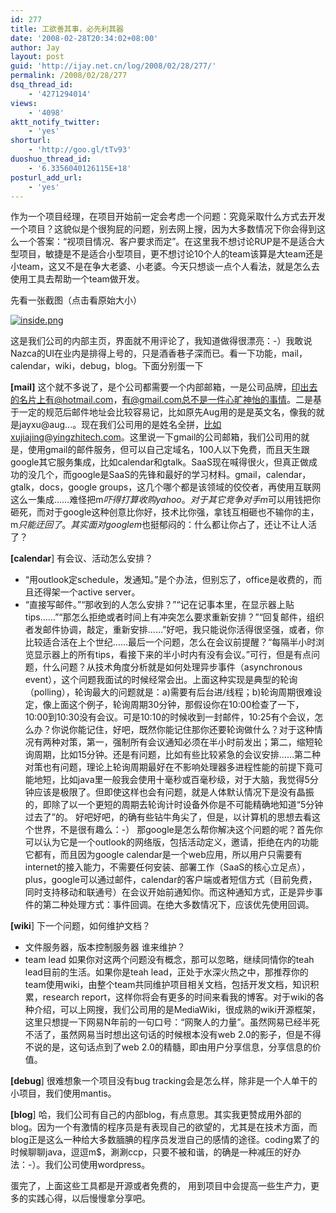 ```yaml
---
id: 277
title: 工欲善其事，必先利其器
date: '2008-02-28T20:34:02+08:00'
author: Jay
layout: post
guid: 'http://ijay.net.cn/log/2008/02/28/277/'
permalink: /2008/02/28/277
dsq_thread_id:
    - '4271294014'
views:
    - '4098'
aktt_notify_twitter:
    - 'yes'
shorturl:
    - 'http://goo.gl/tTv93'
duoshuo_thread_id:
    - '6.3356040126115E+18'
posturl_add_url:
    - 'yes'
---
```


作为一个项目经理，在项目开始前一定会考虑一个问题：究竟采取什么方式去开发一个项目？这貌似是个很狗屁的问题，别去网上搜，因为大多数情况下你会得到这么一个答案：“视项目情况、客户要求而定”。在这里我不想讨论RUP是不是适合大型项目，敏捷是不是适合小型项目，更不想讨论10个人的team该算是大team还是小team，这又不是在争大老婆、小老婆。今天只想谈一点个人看法，就是怎么去使用工具去帮助一个team做开发。

先看一张截图（点击看原始大小）

<a title="inside.png" href="http://www.jayxu.com/log/wp-content/uploads/2008/02/inside.png"><img src="http://www.jayxu.com/log/wp-content/uploads/2008/02/inside.png" alt="inside.png" /></a>

这是我们公司的内部主页，界面就不用评论了，我知道做得很漂亮：-）我敢说Nazca的UI在业内是排得上号的，只是酒香巷子深而已。看一下功能，mail，calendar，wiki，debug，blog。下面分别蛋一下

<strong>[mail]</strong>
这个就不多说了，是个公司都需要一个内部邮箱，一是公司品牌，印出去的名片上有@hotmail.com，有@gmail.com总不是一件心旷神怡的事情。二是基于一定的规范后邮件地址会比较容易记，比如原先Aug用的是是英文名，像我的就是jayxu@aug...。现在我们公司用的是姓名全拼，比如xujiajing@yingzhitech.com。这里说一下gmail的公司邮箱，我们公司用的就是，使用gmail的邮件服务，但可以自己定域名，100人以下免费，而且天生跟google其它服务集成，比如calendar和gtalk。SaaS现在喊得很火，但真正做成功的没几个，而google是SaaS的先锋和最好的学习材料。gmail，calendar，gtalk，docs，google groups，这几个哪个都是该领域的佼佼者，再使用互联网这么一集成……难怪把m$吓得打算收购yahoo。对于其它竞争对手m$可以用钱把你砸死，而对于google这种创意比你好，技术比你强，拿钱互相砸也不输你的主，m$只能迂回了。其实面对google m$也挺郁闷的：什么都让你占了，还让不让人活了？

<strong>[calendar</strong>]
有会议、活动怎么安排？
- “用outlook定schedule，发通知。”是个办法，但别忘了，office是收费的，而且还得架一个active server。
- “直接写邮件。”“那收到的人怎么安排？”“记在记事本里，在显示器上贴tips……”“那怎么拒绝或者时间上有冲突怎么要求重新安排？”“回复邮件，组织者发邮件协调，敲定，重新安排……”好吧，我只能说你活得很坚强，或者，你比较适合活在上个世纪……最后一个问题，怎么在会议前提醒？“每隔半小时浏览显示器上的所有tips，看接下来的半小时内有没有会议。”可行，但是有点问题，什么问题？从技术角度分析就是如何处理异步事件（asynchronous event），这个问题我面试的时候经常会出。上面这种实现是典型的轮询（polling），轮询最大的问题就是：a)需要有后台进/线程；b)轮询周期很难设定，像上面这个例子，轮询周期30分钟，那假设你在10:00检查了一下，10:00到10:30没有会议。可是10:10的时候收到一封邮件，10:25有个会议，怎么办？你说你能记住，好吧，既然你能记住那你还要轮询做什么？对于这种情况有两种对策，第一，强制所有会议通知必须在半小时前发出；第二，缩短轮询周期，比如15分钟。还是有问题，比如有些比较紧急的会议安排……第二种对策也有问题，理论上轮询周期最好在不影响处理器多进程性能的前提下竟可能地短，比如java里一般我会使用十毫秒或百毫秒级，对于大脑，我觉得5分钟应该是极限了。但即使这样也会有问题，就是人体默认情况下是没有晶振的，即除了以一个更短的周期去轮询计时设备外你是不可能精确地知道“5分钟过去了”的。
好吧好吧，的确有些钻牛角尖了，但是，以计算机的思想去看这个世界，不是很有趣么：-）
那google是怎么帮你解决这个问题的呢？首先你可以认为它是一个outlook的网络版，包括活动定义，邀请，拒绝在内的功能它都有，而且因为google calendar是一个web应用，所以用户只需要有internet的接入能力，不需要任何安装、部署工作（SaaS的核心立足点），plus，google可以通过邮件，calendar的客户端或者短信方式（目前免费，同时支持移动和联通号）在会议开始前通知你。而这种通知方式，正是异步事件的第二种处理方式：事件回调。在绝大多数情况下，应该优先使用回调。

<strong>[wiki</strong>]
下一个问题，如何维护文档？
- 文件服务器，版本控制服务器
谁来维护？
- team lead
如果你对这两个问题没有概念，那可以忽略，继续同情你的teah lead目前的生活。如果你是teah lead，正处于水深火热之中，那推荐你的team使用wiki，由整个team共同维护项目相关文档，包括开发文档，知识积累，research report，这样你将会有更多的时间来看我的博客。对于wiki的各种介绍，可以上网搜，我们公司用的是MediaWiki，很成熟的wiki开源框架，这里只想提一下网易N年前的一句口号：“网聚人的力量”。虽然网易已经半死不活了，虽然网易当时想出这句话的时候根本没有web 2.0的影子，但是不得不说的是，这句话点到了web 2.0的精髓，即由用户分享信息，分享信息的价值。

<strong>[debug</strong>]
很难想象一个项目没有bug tracking会是怎么样，除非是一个人单干的小项目，我们使用mantis。

<strong>[blog</strong>]
哈，我们公司有自己的内部blog，有点意思。其实我更赞成用外部的blog。因为一个有激情的程序员是有表现自己的欲望的，尤其是在技术方面，而blog正是这么一种给大多数腼腆的程序员发泄自己的感情的途径。coding累了的时候聊聊java，逗逗m$，涮涮ccp，只要不被和谐，的确是一种减压的好办法：-）。我们公司使用wordpress。

蛋完了，上面这些工具都是开源或者免费的， 用到项目中会提高一些生产力，更多的实践心得，以后慢慢拿分享吧。